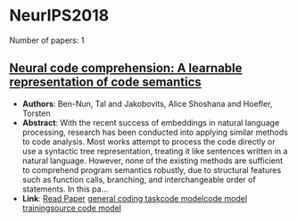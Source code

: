 # NeurIPS2018

Number of papers: 1

## [Neural code comprehension: A learnable representation of code semantics](paper_1.md)
- **Authors**: Ben-Nun, Tal and Jakobovits, Alice Shoshana and Hoefler, Torsten
- **Abstract**: With the recent success of embeddings in natural language processing, research has been conducted into applying similar methods to code analysis. Most works attempt to process the code directly or use a syntactic tree representation, treating it like sentences written in a natural language. However, none of the existing methods are sufficient to comprehend program semantics robustly, due to structural features such as function calls, branching, and interchangeable order of statements. In this pa...
- **Link**: [Read Paper](https://dl.acm.org/doi/pdf/10.5555/3327144.3327276)
[general coding task](../../labels/general_coding_task.md)[code model](../../labels/code_model.md)[code model training](../../labels/code_model_training.md)[source code model](../../labels/source_code_model.md)